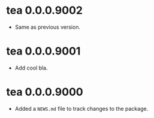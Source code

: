 <!-- NEWS.md is maintained by https://fledge.cynkra.com, contributors should not edit this file -->

# tea 0.0.0.9002

- Same as previous version.


# tea 0.0.0.9001

- Add cool bla.


# tea 0.0.0.9000

* Added a `NEWS.md` file to track changes to the package.
